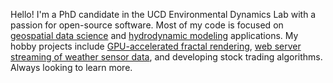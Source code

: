 Hello! I'm a PhD candidate in the UCD Environmental Dynamics Lab with a passion for open-source software. Most of my code is focused on [geospatial data science](https://github.com/klarrieu/RiverREM) and [hydrodynamic modeling](https://github.com/RiverArchitect/program) applications. My hobby projects include [GPU-accelerated fractal rendering](https://github.com/klarrieu/fractal_explorer), [web server streaming of weather sensor data](https://github.com/klarrieu/weather_station), and developing stock trading algorithms. Always looking to learn more.

